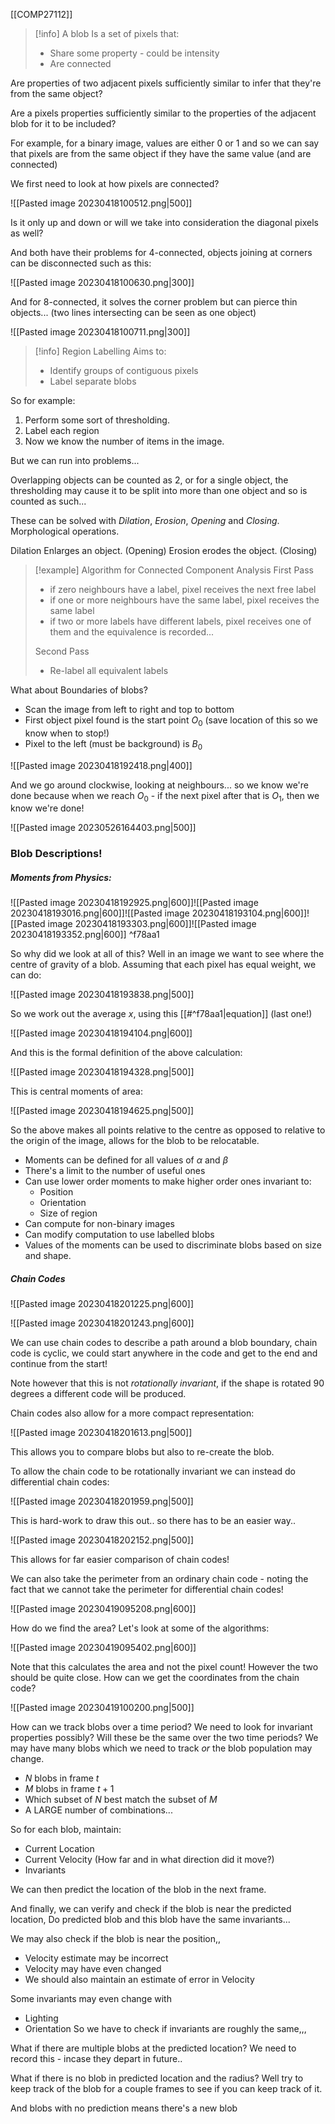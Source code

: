 [[COMP27112]]


>[!info] A blob
>Is a set of pixels that:
>- Share some property - could be intensity
>- Are connected

Are properties of two adjacent pixels sufficiently similar to infer that they're from the same object?

Are a pixels properties sufficiently similar to the properties of the adjacent blob for it to be included?

For example, for a binary image, values are either 0 or 1 and so we can say that pixels are from the same object if they have the same value (and are connected)

We first need to look at how pixels are connected?

![[Pasted image 20230418100512.png|500]]

Is it only up and down or will we take into consideration the diagonal pixels as well?

And both have their problems for 4-connected, objects joining at corners can be disconnected such as this:

![[Pasted image 20230418100630.png|300]]

And for 8-connected, it solves the corner problem but can pierce thin objects... (two lines intersecting can be seen as one object)

![[Pasted image 20230418100711.png|300]]

>[!info] Region Labelling
>Aims to:
>- Identify groups of contiguous pixels
>- Label separate blobs

So for example:

1. Perform some sort of thresholding.
2. Label each region
3. Now we know the number of items in the image.

But we can run into problems...

Overlapping objects can be counted as 2, or for a single object, the thresholding may cause it to be split into more than one object and so is counted as such...

These can be solved with *Dilation*, *Erosion*, *Opening* and *Closing*. Morphological operations.

Dilation Enlarges an object. (Opening)
Erosion erodes the object. (Closing)

>[!example] Algorithm for Connected Component Analysis
>First Pass
>- if zero neighbours have a label, pixel receives the next free label
>- if one or more neighbours have the same label, pixel receives the same label
>- if two or more labels have different labels, pixel receives one of them and the equivalence is recorded...
>
>Second Pass
>- Re-label all equivalent labels

What about Boundaries of blobs?
- Scan the image from left to right and top to bottom
- First object pixel found is the start point $O_0$ (save location of this so we know when to stop!)
- Pixel to the left (must be background) is $B_0$

![[Pasted image 20230418192418.png|400]]

And we go around clockwise, looking at neighbours... so we know we're done because when we reach $O_0$ - if the next pixel after that is $O_1$, then we know we're done!

![[Pasted image 20230526164403.png|500]]

### Blob Descriptions!

##### Moments from Physics:

![[Pasted image 20230418192925.png|600]]![[Pasted image 20230418193016.png|600]]![[Pasted image 20230418193104.png|600]]![[Pasted image 20230418193303.png|600]]![[Pasted image 20230418193352.png|600]] ^f78aa1

So why did we look at all of this? Well in an image we want to see where the centre of gravity of a blob. Assuming that each pixel has equal weight, we can do:

![[Pasted image 20230418193838.png|500]]

So we work out the average $x$, using this [[#^f78aa1|equation]] (last one!)

![[Pasted image 20230418194104.png|600]]

And this is the formal definition of the above calculation:

![[Pasted image 20230418194328.png|500]]

This is central moments of area:

![[Pasted image 20230418194625.png|500]]

So the above makes all points relative to the centre as opposed to relative to the origin of the image, allows for the blob to be relocatable.

- Moments can be defined for all values of $\alpha$ and $\beta$
- There's a limit to the number of useful ones
- Can use lower order moments to make higher order ones invariant to:
	- Position
	- Orientation
	- Size of region
- Can compute for non-binary images
- Can modify computation to use labelled blobs
- Values of the moments can be used to discriminate blobs based on size and shape.

##### Chain Codes

![[Pasted image 20230418201225.png|600]]

![[Pasted image 20230418201243.png|600]]

We can use chain codes to describe a path around a blob boundary, chain code is cyclic, we could start anywhere in the code and get to the end and continue from the start!

Note however that this is not *rotationally invariant*, if the shape is rotated 90 degrees a different code will be produced.

Chain codes also allow for a more compact representation:

![[Pasted image 20230418201613.png|500]]

This allows you to compare blobs but also to re-create the blob.

To allow the chain code to be rotationally invariant we can instead do differential chain codes:

![[Pasted image 20230418201959.png|500]]

This is hard-work to draw this out.. so there has to be an easier way..

![[Pasted image 20230418202152.png|500]]

This allows for far easier comparison of chain codes!

We can also take the perimeter from an ordinary chain code - noting the fact that we cannot take the perimeter for differential chain codes!

![[Pasted image 20230419095208.png|600]]

How do we find the area? Let's look at some of the algorithms:

![[Pasted image 20230419095402.png|600]]

Note that this calculates the area and not the pixel count! However the two should be quite close. How can we get the coordinates from the chain code?

![[Pasted image 20230419100200.png|500]]

How can we track blobs over a time period? We need to look for invariant properties possibly? Will these be the same over the two time periods? We may have many blobs which we need to track *or* the blob population may change.

- $N$ blobs in frame $t$
- $M$ blobs in frame $t+1$
- Which subset of $N$ best match the subset of $M$
- A LARGE number of combinations...

So for each blob, maintain:
- Current Location
- Current Velocity (How far and in what direction did it move?)
- Invariants

We can then predict the location of the blob in the next frame.

And finally, we can verify and check if the blob is near the predicted location, Do predicted blob and this blob have the same invariants...

We may also check if the blob is near the position,,
- Velocity estimate may be incorrect
- Velocity may have even changed
- We should also maintain an estimate of error in Velocity

Some invariants may even change with
- Lighting 
- Orientation
So we have to check if invariants are roughly the same,,,


What if there are multiple blobs at the predicted location? We need to record this - incase they depart in future..

What if there is no blob in predicted location and the radius? Well try to keep track of the blob for a couple frames to see if you can keep track of it.

And blobs with no prediction means there's a new blob